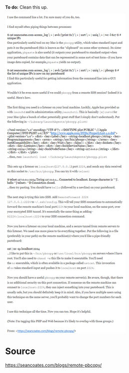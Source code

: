 **To do:** Clean this up.

![macOS remote pbcopy](/Sysadmin/macOS/Remote_pbcopy/Macos_remote_pbcopy.png)

# Source
<https://seancoates.com/blogs/remote-pbcopy/>
